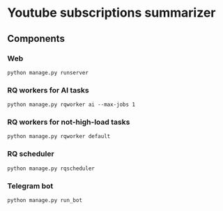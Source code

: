 # Youtube subscriptions summarizer

## Components
### Web
`python manage.py runserver`

### RQ workers for AI tasks
`python manage.py rqworker ai --max-jobs 1`

### RQ workers for not-high-load tasks
`python manage.py rqworker default`

### RQ scheduler
`python manage.py rqscheduler`

### Telegram bot
`python manage.py run_bot`
